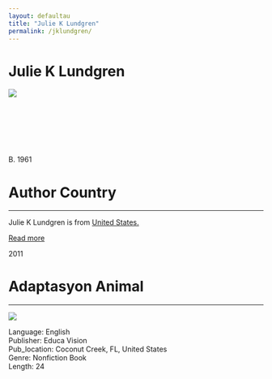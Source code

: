 ```yaml
---
layout: defaultau
title: "Julie K Lundgren"
permalink: /jklundgren/
---
```

<div class="content">
    <h1>Julie K Lundgren</h1>
    <div class="quote">
        <div><img src="https://m.media-amazon.com/images/I/61YoCppuP7L._SX450_.jpg" class="logo"></div>
    </div>
    <div class="timeline">
        <div style="padding-bottom:100px;"></div>
        <div class="block">
            <div class="date right"><p class="right"> B. 1961</p></div>
            <div class="dot"></div>
            <div class="left first">
            <div class="author_country">
                <h1>Author Country</h1><hr>
          <div class="aclocation">  <p> Julie K Lundgren is from <a href="{{ site.baseurl }}/1">United States.</a></p></div>
          <div class="acreadmore"><a href="#" target="_blank">Read more</a></div>
            </div>
            </div>
        </div>
        <div class="block">
            <div class="date left"><p class="left">2011</p></div>
            <div class="dot"></div>
            <div class="right">
                <h1>Adaptasyon Animal</h1><hr>
                <p><img src="https://images-na.ssl-images-amazon.com/images/I/61eXfxcSclL._SX218_BO1,204,203,200_QL40_FMwebp_.jpg"></p>
 		<p> Language: English <br/>
                Publisher: Educa Vision <br/>
                Pub_location: Coconut Creek, FL, United States <br/>
                Genre: Nonfiction Book <br/>
                Length: 24 <br/>                </p>
            </div>
        </div>
